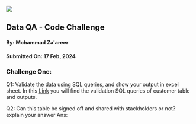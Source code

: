 ![](https://argaamplus.s3.amazonaws.com/159afd60-8669-4140-aa9e-fe46791f515d.png)

## Data QA - Code Challenge
#### By: Mohammad Za'areer
#### Submitted On: 17 Feb, 2024

### Challenge One:
Q1: Validate the data using SQL queries, and show your output in excel sheet.
In this [Link](https://www.aljazeera.net/) you will find the validation SQL queries of customer table and outputs.

Q2: Can this table be signed off and shared with stackholders or not? explain your answer 
Ans: 
